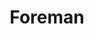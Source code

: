 ---
description: |
  Foreman is an open source project that helps system administrators manage servers throughout their lifecycle, from provisioning and configuration to orchestration and monitoring. Using Puppet, Chef, Salt, Ansible and Foreman's smart proxy architecture, you can easily automate repetitive tasks, quickly deploy applications, and proactively manage change, both on-premise with VMs and bare-metal or in the cloud.
  
  Foreman provides comprehensive, interaction facilities including a web frontend, CLI and RESTful API which enables you to build higher level business logic on top of a solid foundation. Foreman is a mature project, deployed in many organizations, managing from 10s to 10,000s of servers.
layout: stand
logo: stands/foreman/logo.png
new_this_year: |
  <p>Since last year, we released Foreman 2.0, the first major version since
  2012. This release saw a consolidation of the architecture on PostgreSQL, a redesign
  of the background tasking system, and clean up of a lot of deprecated functionality.
  Since then we have been continuing with releases every 3 months bringing new functionality
  and stability - some notable examples include a new simple host registration process,
  Keycloak SSO integration, external IPAM support, improved Ansible integration, work
  on replacing Pulp 2 with Pulp 3 and much more.</p>
  
  <p>In the next year we expect to release
  Foreman 3.0, which will include extraction of Puppet ENC functionality to a plugin,
  significant UI improvements and architectural simplification.</p>
showcase: |
  <p>Foreman talks can usually be seen in the Infra Management dev room but at our stand we'll be demoing the latest and greatest of Foreman. We'll be showcasing interaction with config management tools like Ansible and Puppet, integration with Pulp, oVirt and Kubevirt and answer questions on what's coming up in next versions and what to expect when jumping from 2.0 to 3.0.</p>
  
  <p>If you'd like to talk to some of our devs, see the latest version demoed or understand our upcoming roadmap or even just hear an introduction to what we do, the stand is the place for you.</p>
show_on_overview: true
themes:
- System administration
title: Foreman
website: https://theforeman.org
chatroom: foreman
---